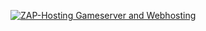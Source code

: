 <a href="https://zap-hosting.com/a/b0a233bcb5709681c46099dc3610ca905749d817"><img src="https://zap-hosting.com/interface/download/images.php?type=affiliate&id=216448" alt="ZAP-Hosting Gameserver and Webhosting"></a>
